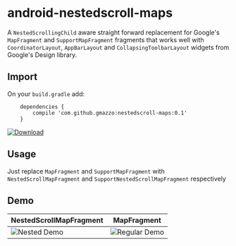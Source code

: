 # android-nestedscroll-maps
A `NestedScrollingChild` aware straight forward replacement for Google's `MapFragment` and `SupportMapFragment` fragments that works well with `CoordinatorLayout`, `AppBarLayout` and `CollapsingToolbarLayout` widgets from Google's Design library.

## Import
On your `build.gradle` add:
```
    dependencies {
        compile 'com.github.gmazzo:nestedscroll-maps:0.1'
    }
```
[ ![Download](https://api.bintray.com/packages/gmazzo/maven/android-nestedscroll-maps/images/download.svg) ](https://bintray.com/gmazzo/maven/android-nestedscroll-maps/_latestVersion)

## Usage
Just replace `MapFragment` and `SupportMapFragment` with `NestedScrollMapFragment` and `SupportNestedScrollMapFragment` respectively

## Demo
NestedScrollMapFragment|MapFragment
---|---
![Nested Demo](screenshots/demoNested.gif)|![Regular Demo](screenshots/demoRegular.gif)
